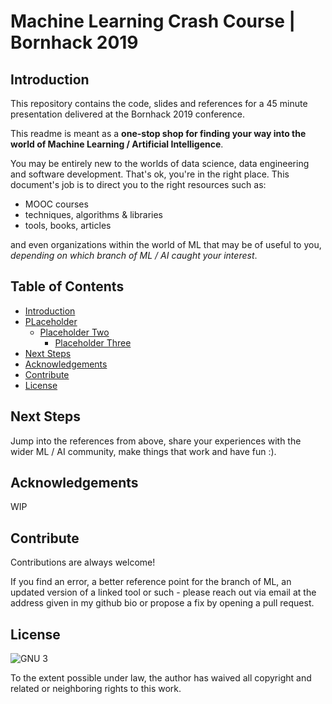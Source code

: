 # Machine Learning Crash Course | Bornhack 2019
## Introduction
This repository contains the code, slides and references for a 45 minute presentation delivered at the Bornhack 2019 conference. 

This readme is meant as a **one-stop shop for finding your way into the world of Machine Learning / Artificial Intelligence**. 

You may be entirely new to the worlds of data science, data engineering and software development. That's ok, you're in the right place. This document's job is to direct you to the right resources such as:

* MOOC courses
* techniques, algorithms & libraries
* tools, books, articles 

and even organizations within the world of ML that may be of useful to you, _depending on which branch of ML / AI caught your interest_.

## Table of Contents

- [Introduction](#introduction)
- [PLaceholder](#placeholder)
  - [Placeholder Two](#placeholder-two)
    - [Placeholder Three](#placeholder-three)
- [Next Steps](#next-steps)
- [Acknowledgements](#acknowledgements)
- [Contribute](#contribute)
- [License](#license)


## Next Steps

Jump into the references from above, share your experiences with the wider ML / AI community, make things that work and have fun :).

## Acknowledgements

WIP

## Contribute
Contributions are always welcome! 

If you find an error, a better reference point for the branch of ML, an updated version of a linked tool or such - please reach out via email at the address given in my github bio or propose a fix by opening a pull request.

## License
![GNU 3](https://i.ibb.co/3RcsTNw/gnu-license-small.png "GNU Copyleft logo")

To the extent possible under law, the author has waived all copyright and related or neighboring rights to this work.